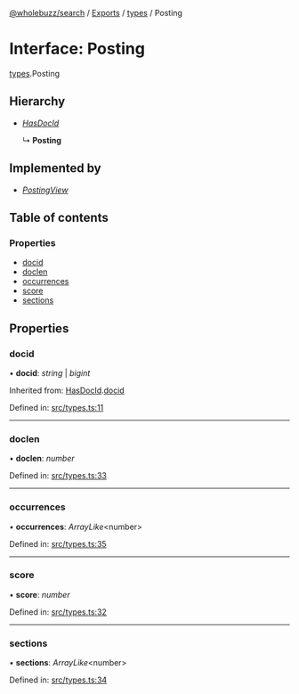 [@wholebuzz/search](../README.md) / [Exports](../modules.md) / [types](../modules/types.md) / Posting

# Interface: Posting

[types](../modules/types.md).Posting

## Hierarchy

- [*HasDocId*](types.hasdocid.md)

  ↳ **Posting**

## Implemented by

- [*PostingView*](../classes/record.postingview.md)

## Table of contents

### Properties

- [docid](types.posting.md#docid)
- [doclen](types.posting.md#doclen)
- [occurrences](types.posting.md#occurrences)
- [score](types.posting.md#score)
- [sections](types.posting.md#sections)

## Properties

### docid

• **docid**: *string* \| *bigint*

Inherited from: [HasDocId](types.hasdocid.md).[docid](types.hasdocid.md#docid)

Defined in: [src/types.ts:11](https://github.com/wholebuzz/search/blob/master/src/types.ts#L11)

___

### doclen

• **doclen**: *number*

Defined in: [src/types.ts:33](https://github.com/wholebuzz/search/blob/master/src/types.ts#L33)

___

### occurrences

• **occurrences**: *ArrayLike*<number\>

Defined in: [src/types.ts:35](https://github.com/wholebuzz/search/blob/master/src/types.ts#L35)

___

### score

• **score**: *number*

Defined in: [src/types.ts:32](https://github.com/wholebuzz/search/blob/master/src/types.ts#L32)

___

### sections

• **sections**: *ArrayLike*<number\>

Defined in: [src/types.ts:34](https://github.com/wholebuzz/search/blob/master/src/types.ts#L34)
